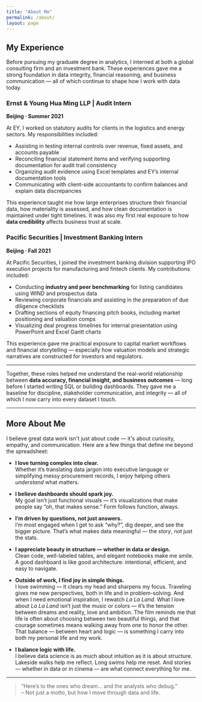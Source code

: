 ```yaml
---
title: "About Me"
permalink: /about/
layout: page
---
```

## My Experience

Before pursuing my graduate degree in analytics, I interned at both a global consulting firm and an investment bank. These experiences gave me a strong foundation in data integrity, financial reasoning, and business communication — all of which continue to shape how I work with data today.

### Ernst & Young Hua Ming LLP | Audit Intern  
**Beijing · Summer 2021**

At EY, I worked on statutory audits for clients in the logistics and energy sectors. My responsibilities included:

- Assisting in testing internal controls over revenue, fixed assets, and accounts payable
- Reconciling financial statement items and verifying supporting documentation for audit trail consistency
- Organizing audit evidence using Excel templates and EY’s internal documentation tools
- Communicating with client-side accountants to confirm balances and explain data discrepancies

This experience taught me how large enterprises structure their financial data, how materiality is assessed, and how clean documentation is maintained under tight timelines. It was also my first real exposure to how **data credibility** affects business trust at scale.

### Pacific Securities | Investment Banking Intern  
**Beijing · Fall 2021**

At Pacific Securities, I joined the investment banking division supporting IPO execution projects for manufacturing and fintech clients. My contributions included:

- Conducting **industry and peer benchmarking** for listing candidates using WIND and prospectus data
- Reviewing corporate financials and assisting in the preparation of due diligence checklists
- Drafting sections of equity financing pitch books, including market positioning and valuation comps
- Visualizing deal progress timelines for internal presentation using PowerPoint and Excel Gantt charts

This experience gave me practical exposure to capital market workflows and financial storytelling — especially how valuation models and strategic narratives are constructed for investors and regulators.

---

Together, these roles helped me understand the real-world relationship between **data accuracy, financial insight, and business outcomes** — long before I started writing SQL or building dashboards. They gave me a baseline for discipline, stakeholder communication, and integrity — all of which I now carry into every dataset I touch.

---
## More About Me

I believe great data work isn't just about code — it's about curiosity, empathy, and communication. Here are a few things that define me beyond the spreadsheet:

- **I love turning complex into clear.**  
  Whether it’s translating data jargon into executive language or simplifying messy procurement records, I enjoy helping others *understand* what matters.

- **I believe dashboards should spark joy.**  
  My goal isn’t just functional visuals — it’s visualizations that make people say “oh, that makes sense.” Form follows function, always.

- **I’m driven by questions, not just answers.**  
  I’m most engaged when I get to ask “why?”, dig deeper, and see the bigger picture. That’s what makes data meaningful — the *story*, not just the stats.

- **I appreciate beauty in structure — whether in data or design.**  
  Clean code, well-labeled tables, and elegant notebooks make me smile. A good dashboard is like good architecture: intentional, efficient, and easy to navigate.

- **Outside of work, I find joy in simple things.**  
  I love swimming — it clears my head and sharpens my focus. Traveling gives me new perspectives, both in life and in problem-solving. And when I need emotional inspiration, I rewatch *La La Land*. What I love about *La La Land* isn’t just the music or colors — it’s the tension between dreams and reality, love and ambition. The film reminds me that life is often about choosing between two beautiful things, and that courage sometimes means walking away from one to honor the other. That balance — between heart and logic — is something I carry into both my personal life and my work.

- **I balance logic with life.**  
  I believe data science is as much about intuition as it is about structure. Lakeside walks help me reflect. Long swims help me reset. And stories — whether in data or in cinema — are what connect everything for me.

---

> “Here’s to the ones who dream… and the analysts who debug.”  
> – Not just a motto, but how I move through data and life.
